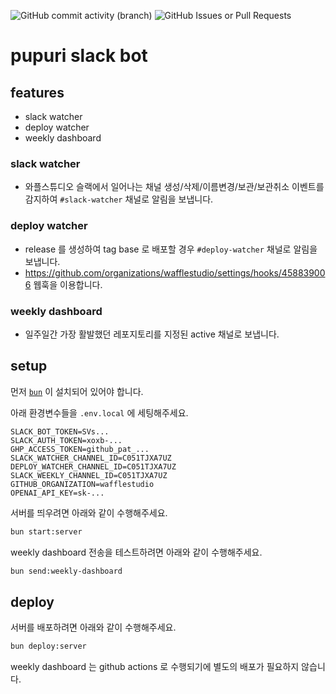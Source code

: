 ![GitHub commit activity (branch)](https://img.shields.io/github/commit-activity/m/wafflestudio/pupuri-bot/main)
![GitHub Issues or Pull Requests](https://img.shields.io/github/issues/wafflestudio/pupuri-bot)

# pupuri slack bot

## features

- slack watcher
- deploy watcher
- weekly dashboard

### slack watcher

- 와플스튜디오 슬랙에서 일어나는 채널 생성/삭제/이름변경/보관/보관취소 이벤트를 감지하여 `#slack-watcher` 채널로 알림을 보냅니다.

### deploy watcher

- release 를 생성하여 tag base 로 배포할 경우 `#deploy-watcher` 채널로 알림을 보냅니다.
- https://github.com/organizations/wafflestudio/settings/hooks/458839006 웹훅을 이용합니다.

### weekly dashboard

- 일주일간 가장 활발했던 레포지토리를 지정된 active 채널로 보냅니다.

## setup

먼저 [`bun`](https://bun.sh/) 이 설치되어 있어야 합니다.

아래 환경변수들을 `.env.local` 에 세팅해주세요.

```env
SLACK_BOT_TOKEN=SVs...
SLACK_AUTH_TOKEN=xoxb-...
GHP_ACCESS_TOKEN=github_pat_...
SLACK_WATCHER_CHANNEL_ID=C051TJXA7UZ
DEPLOY_WATCHER_CHANNEL_ID=C051TJXA7UZ
SLACK_WEEKLY_CHANNEL_ID=C051TJXA7UZ
GITHUB_ORGANIZATION=wafflestudio
OPENAI_API_KEY=sk-...
```

서버를 띄우려면 아래와 같이 수행해주세요.

```bash
bun start:server
```

weekly dashboard 전송을 테스트하려면 아래와 같이 수행해주세요.

```bash
bun send:weekly-dashboard
```

## deploy

서버를 배포하려면 아래와 같이 수행해주세요.

```bash
bun deploy:server
```

weekly dashboard 는 github actions 로 수행되기에 별도의 배포가 필요하지 않습니다.
